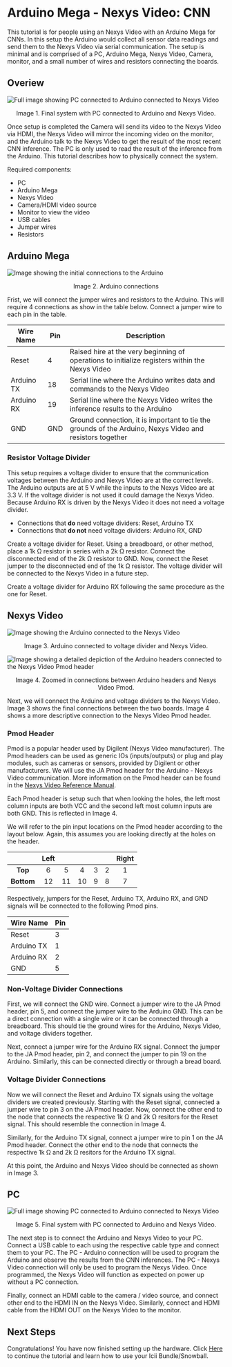 # Arduino Mega - Nexys Video: CNN

This tutorial is for people using an Nexys Video with an Arduino Mega for CNNs. In this setup the Arduino would collect all sensor data readings and send them to the Nexys Video via serial communication. The setup is minimal and is comprised of a PC, Arduino Mega, Nexys Video, Camera, monitor, and a small number of wires and resistors connecting the boards. 

## Overiew

![Full image showing PC connected to Arduino connected to Nexys Video](https://icii.io/wp-content/uploads/2022/01/CNNNexysVideo.svg)
<p align="center">Image 1. Final system with PC connected to Arduino and Nexys Video.</p>

Once setup is completed the Camera will send its video to the Nexys Video via HDMI, the Nexys Video will mirror the incoming video on the monitor, and the Arduino talk to the Nexys Video to get the result of the most recent CNN inference. The PC is only used to read the result of the inference from the Arduino. This tutorial describes how to physically connect the system. 

Required components: 
- PC
- Arduino Mega
- Nexys Video
- Camera/HDMI video source
- Monitor to view the video
- USB cables
- Jumper wires
- Resistors


## Arduino Mega
![Image showing the initial connections to the Arduino](https://icii.io/wp-content/uploads/2022/01/Arduino-Mega-Connections.svg)
<p align="center">Image 2. Arduino connections</p>

Frist, we will connect the jumper wires and resistors to the Arduino. This will require 4 connections as show in the table below. Connect a jumper wire to each pin in the table. 

| Wire Name  | Pin   | Description | 
| -----      | ----- | ----- |
| Reset      | 4     | Raised hire at the very beginning of operations to initialize registers within the Nexys Video |
| Arduino TX | 18    | Serial line where the Arduino writes data and commands to the Nexys Video |
| Arduino RX | 19    | Serial line where the Nexys Video writes the inference results to the Arduino |
| GND        | GND   | Ground connection, it is important to tie the grounds of the Arduino, Nexys Video and resistors together |

### Resistor Voltage Divider
This setup requires a voltage divider to ensure that the communication voltages between the Arduino and Nexys Video are at the correct levels. The Arduino outputs are at 5 V while the inputs to the Nexys Video are at 3.3 V. If the voltage divider is not used it could damage the Nexys Video. Because Arduino RX is driven by the Nexys Video it does not need a voltage divider. 
- Connections that **do** need voltage dividers: Reset, Arduino TX
- Connections that **do not** need voltage dividers: Arduino RX, GND

Create a voltage divider for Reset. Using a breadboard, or other method, place a 1k &#x2126; resistor in series with a 2k &#x2126; resistor. Connect the disconnected end of the 2k &#x2126; resistor to GND. Now, connect the Reset jumper to the disconnected end of the 1k &#x2126; resistor. The voltage divider will be connected to the Nexys Video in a future step. 

Create a voltage divider for Arduino RX following the same procedure as the one for Reset. 
 


## Nexys Video
![Image showing the Arduino connected to the Nexys Video](https://icii.io/wp-content/uploads/2022/01/Arduino-Connected-To-NexysVideo.svg)
<p align="center">Image 3. Arduino connected to voltage divider and Nexys Video.</p>


![Image showing a detailed depiction of the Arduino headers connected to the Nexys Video Pmod header](https://icii.io/wp-content/uploads/2022/01/PMOD-To-Arduino.svg)
<p align="center">Image 4. Zoomed in connections between Arduino headers and Nexys Video Pmod.</p>

Next, we will connect the Arduino and voltage dividers to the Nexys Video. Image 3 shows the final connections between the two boards. Image 4 shows a more descriptive connection to the Nexys Video Pmod header. 

### Pmod Header
Pmod is a popular header used by Digilent (Nexys Video manufacturer). The Pmod headers can be used as generic IOs (inputs/outputs) or plug and play modules, such as cameras or sensors, provided by Digilent or other manufacturers. We will use the JA Pmod header for the Arduino - Nexys Video communication. More information on the Pmod header can be found in the [Nexys Video Reference Manual](https://digilent.com/reference/programmable-logic/arty-s7/reference-manual).

Each Pmod header is setup such that when looking the holes, the left most column inputs are both VCC and the second left most column inputs are both GND. This is reflected in Image 4. 

We will refer to the pin input locations on the Pmod header according to the layout below. Again, this assumes you are looking directly at the holes on the header.


| | Left  |  |  |  |  | Right |
| :-----: | :-----: | :-----: | :-----: | :-----: | :-----: | :-----: |
| **Top**    | 6  | 5  | 4  | 3 | 2 | 1 |
| **Bottom** | 12 | 11 | 10 | 9 | 8 | 7 |

Respectively, jumpers for the Reset, Arduino TX, Arduino RX, and GND signals will be connected to the following Pmod pins.


| Wire Name  | Pin   |  
| -----      | ----- | 
| Reset      |  3    | 
| Arduino TX |  1    | 
| Arduino RX |  2    | 
| GND        |  5    | 



### Non-Voltage Divider Connections
First, we will connect the GND wire. Connect a jumper wire to the JA Pmod header, pin 5, and connect the jumper wire to the Arduino GND. This can be a direct connection with a single wire or it can be connected through a breadboard. This should tie the ground wires for the Arduino, Nexys Video, and voltage dividers together. 

Next, connect a jumper wire for the Arduino RX signal. Connect the jumper to the JA Pmod header, pin 2, and connect the jumper to pin 19 on the Arduino. Similarly, this can be connected directly or through a bread board.  

### Voltage Divider Connections
Now we will connect the Reset and Arduino TX signals using the voltage dividers we created previously. Starting with the Reset signal, connected a jumper wire to pin 3 on the JA Pmod header. Now, connect the other end to the node that connects the respective 1k &#x2126; and 2k &#x2126; resitors for the Reset signal. This should resemble the connection in Image 4. 

Similarly, for the Arduino TX signal, connect a jumper wire to pin 1 on the JA Pmod header. Connect the other end to the node that connects the respective 1k &#x2126; and 2k &#x2126; resitors for the Arduino TX signal. 

At this point, the Arduino and Nexys Video should be connected as shown in Image 3. 

## PC

![Full image showing PC connected to Arduino connected to Nexys Video](https://icii.io/wp-content/uploads/2022/01/CNNNexysVideo.svg)
<p align="center">Image 5. Final system with PC connected to Arduino and Nexys Video.</p>


The next step is to connect the Arduino and Nexys Video to your PC. Connect a USB cable to each using the respective cable type and connect them to your PC. The PC - Arduino connection will be used to program the Arduino and observe the results from the CNN inferences. The PC - Nexys Video connection will only be used to program the Nexys Video. Once programmed, the Nexys Video will function as expected on power up without a PC connection.

Finally, connect an HDMI cable to the camera / video source, and connect other end to the HDMI IN on the Nexys Video. Similarly, connect and HDMI cable from the HDMI OUT on the Nexys Video to the monitor. 

## Next Steps
Congratulations! You have now finished setting up the hardware. Click [Here](https://github.com/SuperMB/IciiDemos/tree/main/1-%20Getting%20Started/3-%20IciiBundle/) to continue the tutorial and learn how to use your Icii Bundle/Snowball. 
